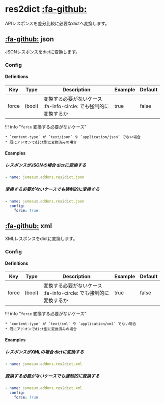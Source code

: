 res2dict [:fa-github:][s1]
==========================

[s1]: https://github.com/tadashi-aikawa/jumeaux/tree/master/jumeaux/addons/res2dict

APIレスポンスを差分比較に必要なdictへ変換します。


[:fa-github:][s2] json
----------------------

[s2]: https://github.com/tadashi-aikawa/jumeaux/tree/master/jumeaux/addons/res2dict/json.py

JSONレスポンスをdictに変換します。


### Config

#### Definitions

|      Key       |   Type   |                           Description                            | Example | Default |
| -------------- | -------- | ---------------------------------------------------------------- | ------- | ------- |
| force          | (bool)   | 変換する必要がないケース :fa-info-circle: でも強制的に変換するか | true    | false   |

!!! info "`force` 変換する必要がないケース"

    * `content-type` が `text/json` や `application/json` でない場合
    * 既にアドオンでdict型に変換済みの場合


#### Examples

##### レスポンスがJSONの場合 dictに変換する

```yml
- name: jumeaux.addons.res2dict.json
```

##### 変換する必要がないケースでも強制的に変換する

```yml
- name: jumeaux.addons.res2dict.json
  config:
    force: True
```


[:fa-github:][s3] xml
---------------------

[s3]: https://github.com/tadashi-aikawa/jumeaux/tree/master/jumeaux/addons/res2dict/xml.py

XMLレスポンスをdictに変換します。


### Config

#### Definitions

|      Key       |   Type   |                           Description                            | Example | Default |
| -------------- | -------- | ---------------------------------------------------------------- | ------- | ------- |
| force          | (bool)   | 変換する必要がないケース :fa-info-circle: でも強制的に変換するか | true    | false   |

!!! info "`force` 変換する必要がないケース"

    * `content-type` が `text/xml` や `application/xml` でない場合
    * 既にアドオンでdict型に変換済みの場合


#### Examples

##### レスポンスがXMLの場合 dictに変換する

```yml
- name: jumeaux.addons.res2dict.xml
```

##### 変換する必要がないケースでも強制的に変換する

```yml
- name: jumeaux.addons.res2dict.xml
  config:
    force: True
```
